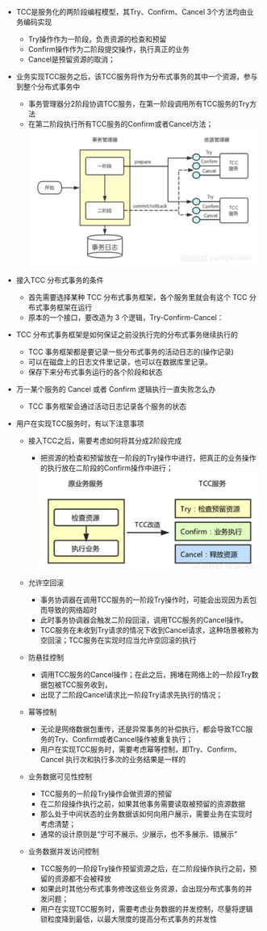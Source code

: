 - TCC是服务化的两阶段编程模型，其Try、Confirm、Cancel 3个方法均由业务编码实现
    - Try操作作为一阶段，负责资源的检查和预留
    - Confirm操作作为二阶段提交操作，执行真正的业务
    - Cancel是预留资源的取消；



- 业务实现TCC服务之后，该TCC服务将作为分布式事务的其中一个资源，参与到整个分布式事务中 
    - 事务管理器分2阶段协调TCC服务，在第一阶段调用所有TCC服务的Try方法
    - 在第二阶段执行所有TCC服务的Confirm或者Cancel方法；
![TCC](https://github.com/caesar-empereur/read-book/blob/master/photo/TCC.png)

- 接入TCC 分布式事务的条件
    - 首先需要选择某种 TCC 分布式事务框架，各个服务里就会有这个 TCC 分布式事务框架在运行
    - 原本的一个接口，要改造为 3 个逻辑，Try-Confirm-Cancel：


- TCC 分布式事务框架是如何保证之前没执行完的分布式事务继续执行的
    - TCC 事务框架都是要记录一些分布式事务的活动日志的(操作记录)
    - 可以在磁盘上的日志文件里记录，也可以在数据库里记录。
    - 保存下来分布式事务运行的各个阶段和状态

- 万一某个服务的 Cancel 或者 Confirm 逻辑执行一直失败怎么办
    - TCC 事务框架会通过活动日志记录各个服务的状态


- 用户在实现TCC服务时，有以下注意事项
    - 接入TCC之后，需要考虑如何将其分成2阶段完成
        - 把资源的检查和预留放在一阶段的Try操作中进行，把真正的业务操作的执行放在二阶段的Confirm操作中进行；
        ![tcc](https://github.com/caesar-empereur/read-book/blob/master/photo/tcc-service.png)
    - 允许空回滚
        - 事务协调器在调用TCC服务的一阶段Try操作时，可能会出现因为丢包而导致的网络超时
        - 此时事务协调器会触发二阶段回滚，调用TCC服务的Cancel操作。
        - TCC服务在未收到Try请求的情况下收到Cancel请求，这种场景被称为空回滚；TCC服务在实现时应当允许空回滚的执行
    - 防悬挂控制
        - 调用TCC服务的Cancel操作；在此之后，拥堵在网络上的一阶段Try数据包被TCC服务收到，
        - 出现了二阶段Cancel请求比一阶段Try请求先执行的情况；
        
    - 幂等控制
        - 无论是网络数据包重传，还是异常事务的补偿执行，都会导致TCC服务的Try、Confirm或者Cancel操作被重复执行；
        - 用户在实现TCC服务时，需要考虑幂等控制，即Try、Confirm、Cancel 执行次和执行多次的业务结果是一样的
    - 业务数据可见性控制
        - TCC服务的一阶段Try操作会做资源的预留
        - 在二阶段操作执行之前，如果其他事务需要读取被预留的资源数据
        - 那么处于中间状态的业务数据该如何向用户展示，需要业务在实现时考虑清楚；
        - 通常的设计原则是“宁可不展示、少展示，也不多展示、错展示”
    - 业务数据并发访问控制
        - TCC服务的一阶段Try操作预留资源之后，在二阶段操作执行之前，预留的资源都不会被释放
        - 如果此时其他分布式事务修改这些业务资源，会出现分布式事务的并发问题；
        - 用户在实现TCC服务时，需要考虑业务数据的并发控制，尽量将逻辑锁粒度降到最低，以最大限度的提高分布式事务的并发性
